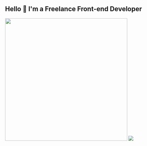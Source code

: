 ## Hello 👋 I'm a Freelance Front-end Developer


<p>
  <img src="https://github-readme-stats.vercel.app/api?username=sashaj&show_icons=true&theme=dark" width="400">
  <img src="https://github-readme-stats.vercel.app/api/top-langs/?username=sashaj&show_icons=true&theme=dark width="400"">
</p>

<!--
**sashaj/sashaj** is a ✨ _special_ ✨ repository because its `README.md` (this file) appears on your GitHub profile.

Here are some ideas to get you started:

- 🔭 I’m currently working on ...
- 🌱 I’m currently learning ...
- 👯 I’m looking to collaborate on ...
- 🤔 I’m looking for help with ...
- 💬 Ask me about ...
- 📫 How to reach me: ...
- 😄 Pronouns: ...
- ⚡ Fun fact: ...
-->
